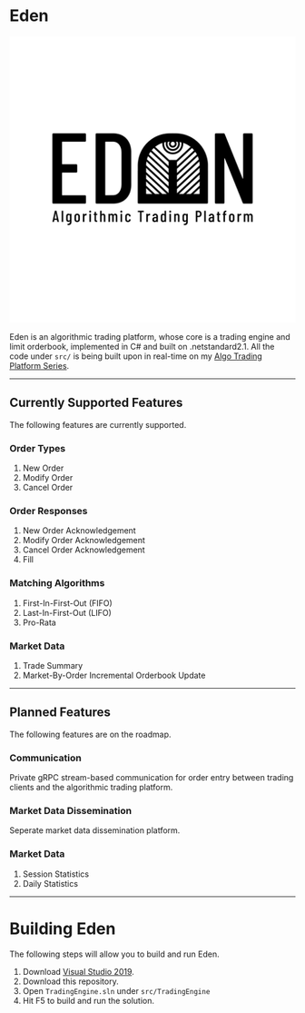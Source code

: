# Eden

![Eden](/resources/Eden.png)

Eden is an algorithmic trading platform, whose core is a trading engine and limit orderbook, implemented in C# and built on .netstandard2.1. 
All the code under `src/` is being built upon in real-time on my [Algo Trading Platform Series](https://youtube.com/playlist?list=PLIkrF4j3_p-3fA9LyzSpT6yFPnqvJ02LS).

***

## Currently Supported Features

The following features are currently supported.

### Order Types

1. New Order
2. Modify Order
3. Cancel Order

### Order Responses

1. New Order Acknowledgement
2. Modify Order Acknowledgement
3. Cancel Order Acknowledgement
4. Fill

### Matching Algorithms

1. First-In-First-Out (FIFO)
2. Last-In-First-Out (LIFO)
3. Pro-Rata

### Market Data

1. Trade Summary
2. Market-By-Order Incremental Orderbook Update

***

## Planned Features

The following features are on the roadmap.

### Communication

Private gRPC stream-based communication for order entry between trading clients and the algorithmic trading platform.

### Market Data Dissemination

Seperate market data dissemination platform.

### Market Data

1. Session Statistics
2. Daily Statistics

***

# Building Eden

The following steps will allow you to build and run Eden.

1. Download [Visual Studio 2019](https://visualstudio.microsoft.com/vs/).
2. Download this repository.
3. Open `TradingEngine.sln` under `src/TradingEngine`
4. Hit F5 to build and run the solution.
